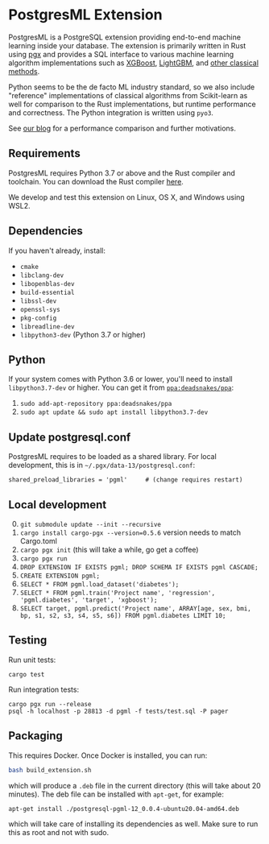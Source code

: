 # PostgresML Extension

PostgresML is a PostgreSQL extension providing end-to-end machine learning inside your database. The extension is primarily written in Rust using [pgx](https://github.com/tcdi/pgx) and provides a SQL interface to various machine learning algorithm implementations such as [XGBoost](https://github.com/dmlc/xgboost), [LightGBM](https://github.com/microsoft/LightGBM), and [other classical methods](https://github.com/rust-ml/linfa).

Python seems to be the de facto ML industry standard, so we also include "reference" implementations of classical algorithms from Scikit-learn as well for comparison to the Rust implementations, but runtime performance and correctness. The Python integration is written using `pyo3`.

See [our blog](https://postgresml.org/blog/postgresml-is-moving-to-rust-for-our-2.0-release/) for a performance comparison and further motivations.

## Requirements

PostgresML requires Python 3.7 or above and the Rust compiler and toolchain. You can download the Rust compiler [here](https://rust-lang.org).

We develop and test this extension on Linux, OS X, and Windows using WSL2.

## Dependencies

If you haven't already, install:

- `cmake`
- `libclang-dev`
- `libopenblas-dev`
- `build-essential`
- `libssl-dev`
- `openssl-sys`
- `pkg-config`
- `libreadline-dev`
- `libpython3-dev` (Python 3.7 or higher)

## Python

If your system comes with Python 3.6 or lower, you'll need to install `libpython3.7-dev` or higher. You can get it from [`ppa:deadsnakes/ppa`](https://launchpad.net/~deadsnakes/+archive/ubuntu/ppa):

1. `sudo add-apt-repository ppa:deadsnakes/ppa`
2. `sudo apt update && sudo apt install libpython3.7-dev`


## Update postgresql.conf

PostgresML requires to be loaded as a shared library. For local development, this is in `~/.pgx/data-13/postgresql.conf`:

```
shared_preload_libraries = 'pgml'     # (change requires restart)
```

## Local development

0. `git submodule update --init --recursive`
1. `cargo install cargo-pgx --version=0.5.6` version needs to match Cargo.toml
2. `cargo pgx init` (this will take a while, go get a coffee)
3. `cargo pgx run`
4. `DROP EXTENSION IF EXISTS pgml; DROP SCHEMA IF EXISTS pgml CASCADE;`
5. `CREATE EXTENSION pgml;`
6. `SELECT * FROM pgml.load_dataset('diabetes');`
7. `SELECT * FROM pgml.train('Project name', 'regression', 'pgml.diabetes', 'target', 'xgboost');`
8. `SELECT target, pgml.predict('Project name', ARRAY[age, sex, bmi, bp, s1, s2, s3, s4, s5, s6]) FROM pgml.diabetes LIMIT 10;`

## Testing

Run unit tests:
```commandline
cargo test
```

Run integration tests:
```commandline
cargo pgx run --release
psql -h localhost -p 28813 -d pgml -f tests/test.sql -P pager
```

## Packaging

This requires Docker. Once Docker is installed, you can run:

```bash
bash build_extension.sh
```

which will produce a `.deb` file in the current directory (this will take about 20 minutes). The deb file can be installed with `apt-get`, for example:

```bash
apt-get install ./postgresql-pgml-12_0.0.4-ubuntu20.04-amd64.deb
```

which will take care of installing its dependencies as well. Make sure to run this as root and not with sudo.
